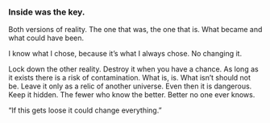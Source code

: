 ### Inside was the key.

Both versions of reality. The one that was, the one that is. What became and what could have been. 

I know what I chose, because it’s what I always chose. No changing it. 

Lock down the other reality. Destroy it when you have a chance. As long as it exists there is a risk of contamination. What is, is. What isn’t should not be. Leave it only as a relic of another universe. Even then it is dangerous. Keep it hidden. The fewer who know the better. Better no one ever knows. 

“If this gets loose it could change everything.”